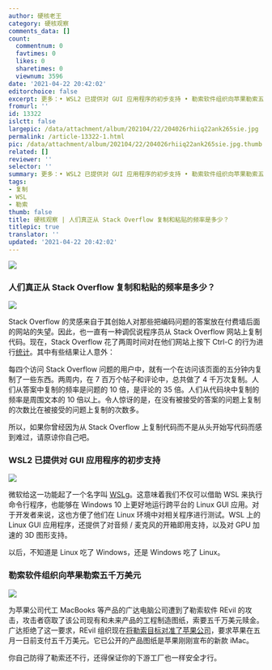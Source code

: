 ```yaml
---
author: 硬核老王
category: 硬核观察
comments_data: []
count:
  commentnum: 0
  favtimes: 0
  likes: 0
  sharetimes: 0
  viewnum: 3596
date: '2021-04-22 20:42:02'
editorchoice: false
excerpt: 更多：• WSL2 已提供对 GUI 应用程序的初步支持 • 勒索软件组织向苹果勒索五千万美元
fromurl: ''
id: 13322
islctt: false
largepic: /data/attachment/album/202104/22/204026rhiiq22ank265sie.jpg
permalink: /article-13322-1.html
pic: /data/attachment/album/202104/22/204026rhiiq22ank265sie.jpg.thumb.jpg
related: []
reviewer: ''
selector: ''
summary: 更多：• WSL2 已提供对 GUI 应用程序的初步支持 • 勒索软件组织向苹果勒索五千万美元
tags:
- 复制
- WSL
- 勒索
thumb: false
title: 硬核观察 | 人们真正从 Stack Overflow 复制和粘贴的频率是多少？
titlepic: true
translator: ''
updated: '2021-04-22 20:42:02'
---
```


![](/data/attachment/album/202104/22/204026rhiiq22ank265sie.jpg)


### 人们真正从 Stack Overflow 复制和粘贴的频率是多少？


![](/data/attachment/album/202104/22/204123l7lt4rltl55arrj5.jpg)


Stack Overflow 的灵感来自于其创始人对那些把编码问题的答案放在付费墙后面的网站的失望。因此，也一直有一种调侃说程序员从 Stack Overflow 网站上复制代码。现在，Stack Overflow 花了两周时间对在他们网站上按下 Ctrl-C 的行为进行[统计](https://stackoverflow.blog/2021/04/19/how-often-do-people-actually-copy-and-paste-from-stack-overflow-now-we-know/)。其中有些结果让人意外：


每四个访问 Stack Overflow 问题的用户中，就有一个在访问该页面的五分钟内复制了一些东西。两周内，在 7 百万个帖子和评论中，总共做了 4 千万次复制。人们从答案中复制的频率是问题的 10 倍，是评论的 35 倍。人们从代码块中复制的频率是周围文本的 10 倍以上。令人惊讶的是，在没有被接受的答案的问题上复制的次数比在被接受的问题上复制的次数多。


所以，如果你曾经因为从 Stack Overflow 上复制代码而不是从头开始写代码而感到难过，请原谅你自己吧。


### WSL2 已提供对 GUI 应用程序的初步支持


![](/data/attachment/album/202104/22/204122s7g7lrlm0pr7letl.jpg)


微软给这一功能起了一个名字叫 [WSLg](https://devblogs.microsoft.com/commandline/the-initial-preview-of-gui-app-support-is-now-available-for-the-windows-subsystem-for-linux-2/)。这意味着我们不仅可以借助 WSL 来执行命令行程序，也能够在 Windows 10 上更好地运行跨平台的 Linux GUI 应用。对于开发者来说，这也方便了他们在 Linux 环境中对相关程序进行测试。WSL 上的 Linux GUI 应用程序，还提供了对音频 / 麦克风的开箱即用支持，以及对 GPU 加速的 3D 图形支持。


以后，不知道是 Linux 吃了 Windows，还是 Windows 吃了 Linux。


### 勒索软件组织向苹果勒索五千万美元


![](/data/attachment/album/202104/22/204125o1ellifogotliot8.jpg)


为苹果公司代工 MacBooks 等产品的广达电脑公司遭到了勒索软件 REvil 的攻击，攻击者窃取了该公司现有和未来产品的工程制造图纸，索要五千万美元赎金。广达拒绝了这一要求，REvil 组织现在[将勒索目标对准了苹果公司](https://www.theverge.com/2021/4/21/22396283/apple-schematics-leak-ransomware-quanta-supplier-leak)，要求苹果在五月一日前支付五千万美元。它已公开的产品图纸是苹果刚刚宣布的新款 iMac。


你自己防得了勒索还不行，还得保证你的下游工厂也一样安全才行。